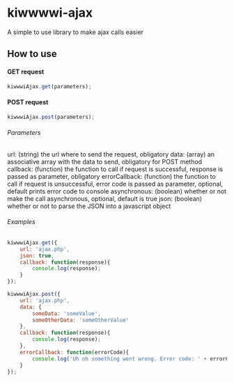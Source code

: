 # kiwwwwi-ajax

A simple to use library to make ajax calls easier


## How to use

#### GET request

```js
kiwwwiAjax.get(parameters);
```


#### POST request

```js
kiwwwiAjax.post(parameters);
```


###### Parameters

url: (string) the url where to send the request, obligatory
data: (array) an associative array with the data to send, obligatory for POST method
callback: (function) the function to call if request is successful, response is passed as parameter, obligatory
errorCallback: (function) the function to call if request is unsuccessful, error code is passed as parameter, optional, default prints error code to console
asynchronous: (boolean) whether or not make the call asynchronous, optional, default is true
json: (boolean) whether or not to parse the JSON into a javascript object


###### Examples

```js
kiwwwiAjax.get({
    url: 'ajax.php',
    json: true,
    callback: function(response){
        console.log(response);
    }
});
```

```js
kiwwwiAjax.post({
    url: 'ajax.php',
    data: {
        someData: 'someValue',
        someOtherData: 'someOtherValue'
    },
    callback: function(response){
        console.log(response);
    },
    errorCallback: function(errorCode){
        console.log('Uh oh something went wrong. Error code: ' + errorCode);
    }
});
```
